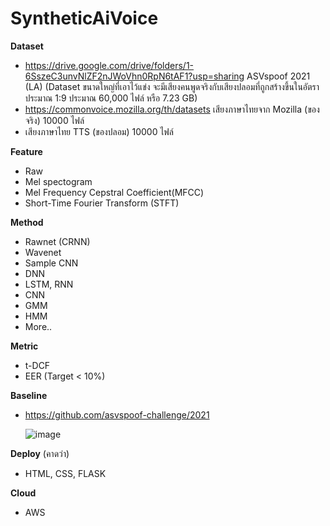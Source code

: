 # SyntheticAiVoice
**Dataset**
  - https://drive.google.com/drive/folders/1-6SszeC3unvNlZF2nJWoVhn0RpN6tAF1?usp=sharing ASVspoof 2021 (LA) (Dataset ขนาดใหญ่ที่เอาไว้แข่ง จะมีเสียงคนพูดจริงกับเสียงปลอมที่ถูกสร้างขึ้นในอัตราประมาณ 1:9 ประมาณ 60,000 ไฟล์ หรือ 7.23 GB)
  - https://commonvoice.mozilla.org/th/datasets เสียงภาษาไทยจาก Mozilla (ของจริง) 10000 ไฟล์
  - เสียงภาษาไทย TTS (ของปลอม) 10000 ไฟล์

**Feature**
  - Raw
  - Mel spectogram
  - Mel Frequency Cepstral Coefficient(MFCC)
  - Short-Time Fourier Transform (STFT)

**Method**

  - Rawnet (CRNN)
  - Wavenet
  - Sample CNN
  - DNN
  - LSTM, RNN
  - CNN
  - GMM
  - HMM
  - More..

**Metric**
  - t-DCF
  - EER (Target < 10%)

**Baseline**
  - https://github.com/asvspoof-challenge/2021
    
    ![image](https://github.com/TakdanaiG/SyntheticAiVoice/assets/112264938/ac0a47b2-ce93-4e3e-834e-888c3757f179)


**Deploy** (คาดว่า)
  - HTML, CSS, FLASK

**Cloud**
  - AWS
